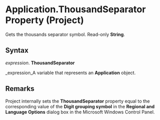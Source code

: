 
# Application.ThousandSeparator Property (Project)

Gets the thousands separator symbol. Read-only  **String**.


## Syntax

 _expression_. **ThousandSeparator**

 _expression_A variable that represents an  **Application** object.


## Remarks

Project internally sets the  **ThousandSeparator** property equal to the corresponding value of the **Digit grouping symbol** in the **Regional and Language Options** dialog box in the Microsoft Windows Control Panel.

